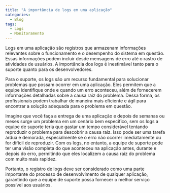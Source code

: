 ```yaml
---
title: "A importância de logs em uma aplicação"
categories:
  - Blog
tags:
  - Logs
  - Monitoramento
---
```


Logs em uma aplicação são registros que armazenam informações relevantes sobre o funcionamento e o desempenho do sistema em questão. Essas informações podem incluir desde mensagens de erro até o rastro de atividades de usuários. A importância dos logs é inestimável tanto para o suporte quanto para os desenvolvedores.

Para o suporte, os logs são um recurso fundamental para solucionar problemas que possam ocorrer em uma aplicação. Eles permitem que a equipe identifique onde e quando um erro aconteceu, além de fornecerem informações detalhadas sobre a causa raiz do problema. Dessa forma, os profissionais podem trabalhar de maneira mais eficiente e ágil para encontrar a solução adequada para o problema em questão.

Imagine que você faça a entrega de uma aplicação e depois de semanas ou meses surge um problema em um cenário bem específico, sem os logs a equipe de suporte teria que gastar um tempo considerável tentando reproduzir o problema para descobrir a causa raiz. Isso pode ser uma tarefa árdua e demorada, especialmente se o erro não ocorrer imediatamente ou for difícil de reproduzir. Com os logs, no entanto, a equipe de suporte pode ter uma visão completa do que aconteceu na aplicação antes, durante e depois do erro, permitindo que eles localizem a causa raiz do problema com muito mais rapidez.

Portanto, o registro de logs deve ser considerado como uma parte importante do processo de desenvolvimento de qualquer aplicação, garantindo que a equipe de suporte possa fornecer o melhor serviço possível aos usuários.